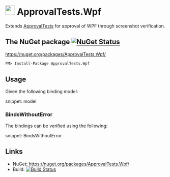 # <img src="https://avatars3.githubusercontent.com/u/36907" height="30px"> ApprovalTests.Wpf

Extends [ApprovalTests](https://github.com/approvals/ApprovalTests.Net) for approval of WPF through screenshot verification.


## The NuGet package [![NuGet Status](http://img.shields.io/nuget/v/ApprovalTests.Wpf.svg?style=flat)](https://www.nuget.org/packages/ApprovalTests.Wpf/)

https://nuget.org/packages/ApprovalTests.Wpf/

```ps
PM> Install-Package ApprovalTests.Wpf
```


## Usage

Given the following binding model:

snippet: model


### BindsWithoutError

The bindings can be verified using the following:

snippet: BindsWithoutError


## Links

 * NuGet: https://nuget.org/packages/ApprovalTests.Wpf/
 * Build: [![Build Status](https://dev.azure.com/approvals/ApprovalTests.Net.Wpf/_apis/build/status/approvals.ApprovalTests.Net.Wpf?branchName=master)](https://dev.azure.com/approvals/ApprovalTests.Net.Wpf/_build/latest?definitionId=3&branchName=master)